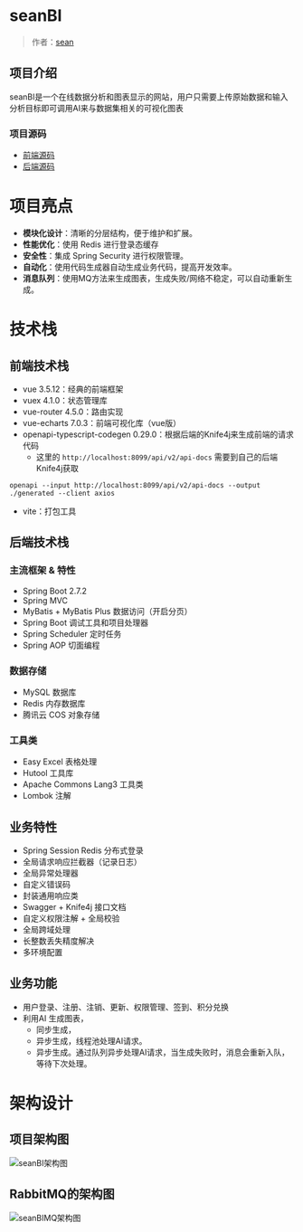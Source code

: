 # seanBI

> 作者：[sean](https://github.com/CodeSailor-zero)

## 项目介绍
seanBI是一个在线数据分析和图表显示的网站，用户只需要上传原始数据和输入分析目标即可调用AI来与数据集相关的可视化图表
### 项目源码
- [前端源码](https://github.com/CodeSailor-zero/seanBI-front)
- [后端源码](https://github.com/CodeSailor-zero/seanBI-backend)

# 项目亮点

- **模块化设计**：清晰的分层结构，便于维护和扩展。
- **性能优化**：使用 Redis 进行登录态缓存
- **安全性**：集成 Spring Security 进行权限管理。
- **自动化**：使用代码生成器自动生成业务代码，提高开发效率。
- **消息队列**：使用MQ方法来生成图表，生成失败/网络不稳定，可以自动重新生成。

# 技术栈
## 前端技术栈
- vue 3.5.12：经典的前端框架
- vuex 4.1.0：状态管理库
- vue-router 4.5.0：路由实现
- vue-echarts 7.0.3：前端可视化库（vue版）
- openapi-typescript-codegen 0.29.0：根据后端的Knife4j来生成前端的请求代码
  - 这里的 `http://localhost:8099/api/v2/api-docs` 需要到自己的后端Knife4j获取
```shell
openapi --input http://localhost:8099/api/v2/api-docs --output ./generated --client axios
```
- vite：打包工具
## 后端技术栈

### 主流框架 & 特性

- Spring Boot 2.7.2
- Spring MVC
- MyBatis + MyBatis Plus 数据访问（开启分页）
- Spring Boot 调试工具和项目处理器
- Spring Scheduler 定时任务
- Spring AOP 切面编程

### 数据存储

- MySQL 数据库
- Redis 内存数据库
- 腾讯云 COS 对象存储

### 工具类

- Easy Excel 表格处理
- Hutool 工具库
- Apache Commons Lang3 工具类
- Lombok 注解

## 业务特性

- Spring Session Redis 分布式登录
- 全局请求响应拦截器（记录日志）
- 全局异常处理器
- 自定义错误码
- 封装通用响应类
- Swagger + Knife4j 接口文档
- 自定义权限注解 + 全局校验
- 全局跨域处理
- 长整数丢失精度解决
- 多环境配置

## 业务功能

- 用户登录、注册、注销、更新、权限管理、签到、积分兑换
- 利用AI 生成图表，
  - 同步生成，
  - 异步生成，线程池处理AI请求。
  - 异步生成。通过队列异步处理AI请求，当生成失败时，消息会重新入队，等待下次处理。

# 架构设计
## 项目架构图
![seanBI架构图](https://github-program-show.oss-cn-shanghai.aliyuncs.com/seanBI%E6%9E%B6%E6%9E%84%E5%9B%BE.png?Expires=1746936373&OSSAccessKeyId=TMP.3Kq2WriM7iSyJPpneKWLSWqKwNDur2K9AAtxNdVJwFZfYJVG7mnMcZvPd2C7SGWPHFibsYju3mYbk1rML3BTFd6u7LczcH&Signature=6f%2FCxAI5Fx7qch1yVEvE0H7aOQs%3D "Magic Gardens")
## RabbitMQ的架构图
![seanBIMQ架构图](https://github-program-show.oss-cn-shanghai.aliyuncs.com/SeanBIMQ%E6%9E%B6%E6%9E%84%E5%9B%BE.png?Expires=1746942251&OSSAccessKeyId=TMP.3Kq2WriM7iSyJPpneKWLSWqKwNDur2K9AAtxNdVJwFZfYJVG7mnMcZvPd2C7SGWPHFibsYju3mYbk1rML3BTFd6u7LczcH&Signature=EnGY6rLByw0p8W8zxcko5hjDiDQ%3D "Magic Gardens")
